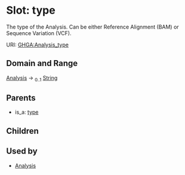 
# Slot: type


The type of the Analysis. Can be either Reference Alignment (BAM) or Sequence Variation (VCF).

URI: [GHGA:Analysis_type](https://w3id.org/GHGA/Analysis_type)


## Domain and Range

[Analysis](Analysis.md) &#8594;  <sub>0..1</sub> [String](types/String.md)

## Parents

 *  is_a: [type](type.md)

## Children


## Used by

 * [Analysis](Analysis.md)
